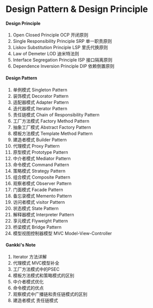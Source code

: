 # Design Pattern & Design Principle

#### Design Principle
1. Open Closed Principle OCP 开闭原则
2. Single Responsibility Principle SRP 单一职责原则
3. Liskov Substitution Principle LSP 里氏代换原则
4. Law of Demeter LOD 迪米特法则
5. Interface Segregation Principle ISP 接口隔离原则
6. Dependence Inversion Principle DIP 依赖倒置原则
#### Design Pattern
1. 单例模式 Singleton Pattern
2. 装饰模式 Decorator Pattern
3. 适配器模式 Adapter Pattern
4. 迭代器模式 Iterator Pattern
5. 责任链模式 Chain of Responsibility Pattern
6. 工厂方法模式 Factory Method Pattern
7. 抽象工厂模式 Abstract Factory Pattern
8. 模板方法模式 Template Method Pattern
9. 建造者模式 Builder Pattern
10. 代理模式 Proxy Pattern
11. 原型模式 Prototype Pattern
12. 中介者模式 Mediator Pattern
13. 命令模式 Command Pattern
14. 策略模式 Strategy Pattern
15. 组合模式 Composite Pattern
16. 观察者模式 Observer Pattern
17. 门面模式 Facade Pattern
18. 备忘录模式 Memento Pattern
19. 访问者模式 visitor Pattern
20. 状态模式 State Pattern
21. 解释器模式 Interpreter Pattern
22. 享元模式 Flyweight Pattern
23. 桥梁模式 Bridge Pattern
24. 模型视图控制器模型 MVC Model-View-Controller

#### Gankki's Note
1. Iterator 方法详解
2. 代理模式 MVC模型补全
3. 工厂方法模式中的PSEC
4. 模板方法模式和策略模式的区别
5. 中介者模式优化
6. 命令模式的优点
7. 观察模式中广播链和责任链模式的区别
8. 建造者模式 责任链模式



